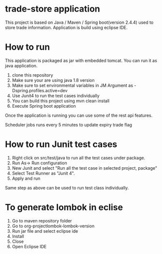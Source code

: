 # trade-store application

This project is based on Java / Maven / Spring boot(version 2.4.4) used to store trade information.
Application is build using eclipse IDE.

# How to run

This application is packaged as jar with embedded tomcat. You can run it as java application.

1. clone this repository
2. Make sure your are using java 1.8 version
3. Make sure to set environmental variables in JM Argument as -Dspring.profiles.active=dev
4. Use Junit4 to run the test cases individually
5. You can build this project using mvn clean install
6. Execute Spring boot application

Once the application is running you can use some of the rest api features.

Scheduler jobs runs every 5 minutes to update expiry trade flag

# How to run Junit test cases

1. Right click on src/test/java to run all the test cases under package.
2. Run As-> Run configuration
3. New Junit and select "Run all the test case in selected project, package" 
4. Select Test Runner as "Junit 4".
5. Apply and run

Same step as above can be used to run test class individually.

# To generate lombok in eclise
1. Go to maven repository folder
2. Go to org-projectlombok-lombok-version
3. Run jar file and select eclipse ide 
4. Install
5. Close
6. Open Eclipse IDE

